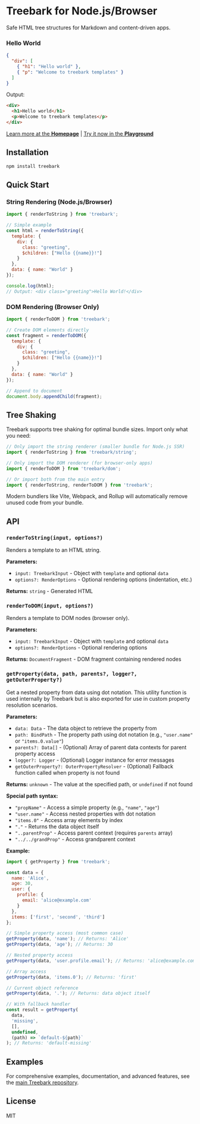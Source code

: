 # Treebark for Node.js/Browser

Safe HTML tree structures for Markdown and content-driven apps.

### Hello World

```json
{
  "div": [
    { "h1": "Hello world" },
    { "p": "Welcome to treebark templates" }
  ]
}
```

Output:
```html
<div>
  <h1>Hello world</h1>
  <p>Welcome to treebark templates</p>
</div>
```

[Learn more at the **Homepage**](https://danmarshall.github.io/treebark/) | [Try it now in the **Playground**](https://danmarshall.github.io/treebark/playground)

## Installation

```bash
npm install treebark
```

## Quick Start

### String Rendering (Node.js/Browser)

```javascript
import { renderToString } from 'treebark';

// Simple example
const html = renderToString({
  template: {
    div: {
      class: "greeting",
      $children: ["Hello {{name}}!"]
    }
  },
  data: { name: "World" }
});

console.log(html);
// Output: <div class="greeting">Hello World!</div>
```

### DOM Rendering (Browser Only)

```javascript
import { renderToDOM } from 'treebark';

// Create DOM elements directly
const fragment = renderToDOM({
  template: {
    div: {
      class: "greeting",
      $children: ["Hello {{name}}!"]
    }
  },
  data: { name: "World" }
});

// Append to document
document.body.appendChild(fragment);
```

## Tree Shaking

Treebark supports tree shaking for optimal bundle sizes. Import only what you need:

```javascript
// Only import the string renderer (smaller bundle for Node.js SSR)
import { renderToString } from 'treebark/string';

// Only import the DOM renderer (for browser-only apps)
import { renderToDOM } from 'treebark/dom';

// Or import both from the main entry
import { renderToString, renderToDOM } from 'treebark';
```

Modern bundlers like Vite, Webpack, and Rollup will automatically remove unused code from your bundle.

## API

### `renderToString(input, options?)`

Renders a template to an HTML string.

**Parameters:**
- `input: TreebarkInput` - Object with `template` and optional `data`
- `options?: RenderOptions` - Optional rendering options (indentation, etc.)

**Returns:** `string` - Generated HTML

### `renderToDOM(input, options?)`

Renders a template to DOM nodes (browser only).

**Parameters:**
- `input: TreebarkInput` - Object with `template` and optional `data`  
- `options?: RenderOptions` - Optional rendering options

**Returns:** `DocumentFragment` - DOM fragment containing rendered nodes

### `getProperty(data, path, parents?, logger?, getOuterProperty?)`

Get a nested property from data using dot notation. This utility function is used internally by Treebark but is also exported for use in custom property resolution scenarios.

**Parameters:**
- `data: Data` - The data object to retrieve the property from
- `path: BindPath` - The property path using dot notation (e.g., `"user.name"` or `"items.0.value"`)
- `parents?: Data[]` - (Optional) Array of parent data contexts for parent property access
- `logger?: Logger` - (Optional) Logger instance for error messages
- `getOuterProperty?: OuterPropertyResolver` - (Optional) Fallback function called when property is not found

**Returns:** `unknown` - The value at the specified path, or `undefined` if not found

**Special path syntax:**
- `"propName"` - Access a simple property (e.g., `"name"`, `"age"`)
- `"user.name"` - Access nested properties with dot notation
- `"items.0"` - Access array elements by index
- `"."` - Returns the data object itself
- `"..parentProp"` - Access parent context (requires `parents` array)
- `"../../grandProp"` - Access grandparent context

**Example:**

```javascript
import { getProperty } from 'treebark';

const data = {
  name: 'Alice',
  age: 30,
  user: {
    profile: {
      email: 'alice@example.com'
    }
  },
  items: ['first', 'second', 'third']
};

// Simple property access (most common case)
getProperty(data, 'name'); // Returns: 'Alice'
getProperty(data, 'age'); // Returns: 30

// Nested property access
getProperty(data, 'user.profile.email'); // Returns: 'alice@example.com'

// Array access
getProperty(data, 'items.0'); // Returns: 'first'

// Current object reference
getProperty(data, '.'); // Returns: data object itself

// With fallback handler
const result = getProperty(
  data, 
  'missing',
  [],
  undefined,
  (path) => `default-${path}`
); // Returns: 'default-missing'
```

## Examples

For comprehensive examples, documentation, and advanced features, see the [main Treebark repository](https://github.com/danmarshall/treebark).

## License

MIT